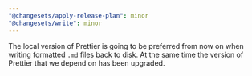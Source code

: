 ```yaml
---
"@changesets/apply-release-plan": minor
"@changesets/write": minor
---
```


The local version of Prettier is going to be preferred from now on when writing formatted `.md` files back to disk. At the same time the version of Prettier that we depend on has been upgraded.
